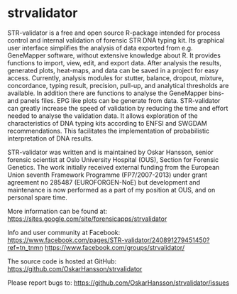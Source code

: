 strvalidator
============

STR-validator is a free and open source R-package intended for process control
and internal validation of forensic STR DNA typing kit.
Its graphical user interface simplifies the analysis of data exported from e.g.
GeneMapper software, without extensive knowledge about R. It provides 
functions to import, view, edit, and export data. After analysis the results,
generated plots, heat-maps, and data can be saved in a project for easy access.
Currently, analysis modules for stutter, balance, dropout, mixture, concordance,
typing result, precision, pull-up, and analytical thresholds are available. In addition there are functions to analyse the GeneMapper bins- and panels files. EPG like plots can be generate from data. STR-validator can greatly increase the speed of 
validation by reducing the time and effort needed to analyse the validation
data. It allows exploration of the characteristics of DNA typing kits according
to ENFSI and SWGDAM recommendations. This facilitates the implementation of 
probabilistic interpretation of DNA results.

STR-validator was written and is maintained by Oskar Hansson, senior forensic
scientist at Oslo University Hospital (OUS), Section for Forensic Genetics.
The work initially received external funding from the European
Union seventh Framework Programme (FP7/2007-2013) under grant agreement no
285487 (EUROFORGEN-NoE) but development and maintenance is now performed as 
a part of my position at OUS, and on personal spare time.

More information can be found at:
https://sites.google.com/site/forensicapps/strvalidator

Info and user community at Facebook:
https://www.facebook.com/pages/STR-validator/240891279451450?ref=tn_tnmn
https://www.facebook.com/groups/strvalidator/

The source code is hosted at GitHub:
https://github.com/OskarHansson/strvalidator

Please report bugs to:
https://github.com/OskarHansson/strvalidator/issues
